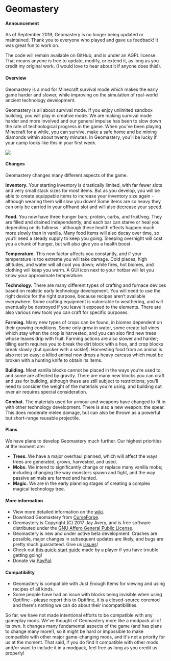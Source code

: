# Geomastery

#### **Announcement**
As of September 2019, Geomastery is no longer being updated or maintained. Thank you to everyone who played and gave us feedback! It was great fun to work on.

The code will remain available on GitHub, and is under an AGPL license. That means anyone is free to update, modify, or extend it, as long as you credit my original work. (I would love to hear about it if anyone does this!).

#### **Overview**

Geomastery is a mod for Minecraft survival mode which makes the early game harder and slower, while improving on the simulation of real-world ancient technology development.

Geomastery is all about survival mode. If you enjoy unlimited sandbox building, you will play in creative mode. We are making survival mode harder and more involved and our general impulse has been to slow down the rate of technological progress in the game. When you’ve been playing Minecraft for a while, you can survive, make a safe home and be mining diamonds within about twenty minutes. In Geomastery, you'll be lucky if your camp looks like this in your first week.

![](http://i.imgur.com/lQtGEis.png)

#### **Changes**

Geomastery changes many different aspects of the game.  

**Inventory.** Your starting inventory is drastically limited, with far fewer slots and very small stack sizes for most items. But as you develop, you will be able to create equippable items to increase your inventory size again - although wearing them will slow you down! Some items are so heavy they can only be carried in your offhand slot and will also decrease your speed.  

**Food.** You now have three hunger bars; protein, carbs, and fruit/veg. They are filled and drained independently, and each bar can starve or heal you depending on its fullness - although these health effects happen much more slowly than in vanilla. Many food items will also decay over time, so you’ll need a steady supply to keep you going. Sleeping overnight will cost you a chunk of hunger, but will also give you a health boost.  

**Temperature.** This new factor affects you constantly, and if your temperature is too extreme you will take damage. Cold places, high altitudes, and water will all cool you down; while fires, hot biomes, and clothing will keep you warm. A GUI icon next to your hotbar will let you know your approximate temperature.  

**Technology.** There are many different types of crafting and furnace devices based on realistic early technology development. You will need to use the right device for the right purpose, because recipes aren’t available everywhere. Some crafting equipment is vulnerable to weathering, and will eventually be destroyed if you leave it exposed to the elements. There are also various new tools you can craft for specific purposes.  

**Farming.** Many new types of crops can be found, in biomes dependent on their growing conditions. Some only grow in water, some create tall vines which stay when the crop is harvested, and you can also find new trees whose leaves drip with fruit. Farming actions are also slower and harder; tilling earth requires you to break the dirt block with a hoe, and crop blocks break slowly (but quicker with a sickle!). Harvesting food from an animal is also not so easy; a killed animal now drops a heavy carcass which must be broken with a hunting knife to obtain its items.  

**Building.** Most vanilla blocks cannot be placed in the ways you’re used to, and some are affected by gravity. There are many new blocks you can craft and use for building, although these are still subject to restrictions; you’ll need to consider the weight of the materials you’re using, and building out over air requires special consideration.  

**Combat.** The materials used for armour and weapons have changed to fit in with other technology development. There is also a new weapon: the spear. This does moderate melee damage, but can also be thrown as a powerful but short-range reusable projectile.

#### **<span id="Plans" class="mw-headline">Plans</span>**

We have plans to develop Geomastery much further. Our highest priorities at the moment are:

*   **Trees.** We have a major overhaul planned, which will affect the ways trees are generated, grown, harvested, and used.
*   **Mobs.** We intend to significantly change or replace many vanilla mobs; including changing the way monsters spawn and fight, and the way passive animals are farmed and hunted.
*   **Magic.** We are in the early planning stages of creating a complex magical technology tree.

#### **More information**

* View more detailed information on the [wiki](https://geomastery.miraheze.org/wiki/Main_Page).
* Download Geomastery from [CurseForge](https://minecraft.curseforge.com/projects/geomastery).
* Geomastery is Copyright (C) 2017 Jay Avery, and is free software distributed under the [GNU Affero General Public License](http://www.gnu.org/licenses/).
* Geomastery is new and under active beta development. Crashes are possible, major changes in subsequent updates are likely, and bugs are pretty much guaranteed. Give us [issues](https://github.com/JayAvery/geomastery/issues)!
* Check out [this quick-start guide](https://docs.google.com/document/d/1qjx0aHP7U-qWI_U72fa2RBePgRabXjOmXRqt7PLpgZo/edit) made by a player if you have trouble getting going!
* Donate via [PayPal](paypal.me/jayvery).

#### **Compatibility**

* Geomastery is compatible with Just Enough Items for viewing and using recipes of all kinds.
* Some people have had an issue with blocks being invisible when using Optifine - please report this to Optifine, it is a closed-source coremod and there's nothing we can do about their incompatibilities.

So far, we have not made intentional efforts to be compatible with any gameplay mods. We've thought of Geomastery more like a modpack all of its own. It changes many fundamental aspects of the game (and has plans to change many more!), so it might be hard or impossible to make compatible with other major game-changing mods, and it's not a priority for us at the moment. That said, if you do find it compatible with other mods and/or want to include it in a modpack, feel free as long as you credit us properly!
